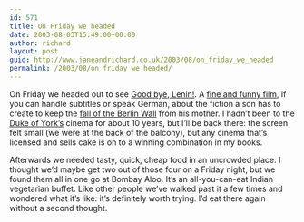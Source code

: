 ```yaml
---
id: 571
title: On Friday we headed
date: 2003-08-03T15:49:00+00:00
author: richard
layout: post
guid: http://www.janeandrichard.co.uk/2003/08/on_friday_we_headed
permalink: /2003/08/on_friday_we_headed/
---
```

On Friday we headed out to see [Good bye, Lenin!](http://www.good-bye-lenin.de/). A [fine and funny film](http://us.imdb.com/Title?0301357), if you can handle subtitles or speak German, about the fiction a son has to create to keep the [fall of the Berlin Wall](http://observer.guardian.co.uk/review/story/0,6903,967896,00.html) from his mother. I hadn&#8217;t been to the [Duke of York&#8217;s](http://www.picturehouses.co.uk/site/cinemas/Brighton/local.htm) cinema for about 10 years, but I&#8217;ll be back there: the screen felt small (we were at the back of the balcony), but any cinema that&#8217;s licensed and sells cake is on to a winning combination in my books.

Afterwards we needed tasty, quick, cheap food in an uncrowded place. I thought we&#8217;d maybe get two out of those four on a Friday night, but we found them all in one go at Bombay Aloo. It&#8217;s an all-you-can-eat Indian vegetarian buffet. Like other people we&#8217;ve walked past it a few times and wondered what it&#8217;s like: it&#8217;s definitely worth trying. I&#8217;d eat there again without a second thought.